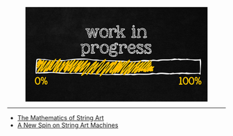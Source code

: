 <!--
Maintainer:   jeffskinnerbox@yahoo.com / www.jeffskinnerbox.me
Version:      0.0.0
-->


<div align="center">
<img src="https://raw.githubusercontent.com/jeffskinnerbox/blog/main/content/images/banners-bkgrds/work-in-progress.jpg" title="These materials require additional work and are not ready for general use." align="center" width=420px height=219px>
</div>


-----



* [The Mathematics of String Art](https://www.youtube.com/watch?v=WGccIFf6MF8)
* [A New Spin on String Art Machines](https://www.youtube.com/watch?v=M1gXuKFspgY)


